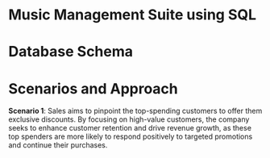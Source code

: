# Music Management Suite using SQL




# Database Schema



# Scenarios and Approach
**Scenario 1**: Sales aims to pinpoint the top-spending customers to offer them exclusive discounts. 
By focusing on high-value customers, the company seeks to enhance customer retention and 
drive revenue growth, as these top spenders are more likely to respond positively to targeted 
promotions and continue their purchases.

